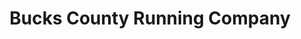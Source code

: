 ---
title: "Bucks County Running Company"
url: /doylestown/bucks-county-running-company/
shop: Sport
---